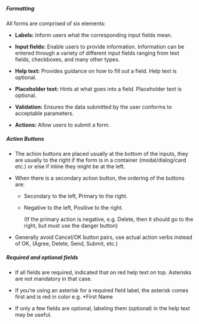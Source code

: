 ##### Formatting

All forms are comprised of six elements:

- **Labels:** Inform users what the corresponding input fields mean.

- **Input fields:** Enable users to provide information. Information can be entered through a variety of different input fields ranging from text fields, checkboxes, and many other types.

- **Help text:** Provides guidance on how to fill out a field. Help text is optional.

- **Placeholder text:** Hints at what goes into a field. Placeholder text is optional.

- **Validation:** Ensures the data submitted by the user conforms to acceptable parameters.

- **Actions:** Allow users to submit a form.

##### Action Buttons

- The action buttons are placed usually at the bottom of the inputs, they are usually to the right if the form is in a container (modal/dialog/card etc.) or else if inline they might be at the left.

- When there is a secondary action button, the ordering of the buttons are:

  - Secondary to the left, Primary to the right.
  - Negative to the left, Positive to the right.  
  
    (If the primary action is negative, e.g. Delete, then it should go to the right, but must use the danger button)

- Generally avoid Cancel/OK button pairs, use actual action verbs instead of OK, (Agree, Delete, Send, Submit, etc.)

##### Required and optional fields

- If all fields are required, indicated that on red help text on top. Asterisks are not mandatory in that case.

- If you’re using an asterisk for a required field label, the asterisk comes first and is red in color e.g. \*First Name

- If only a few fields are optional, labeling them (optional) in the help text may be useful.
